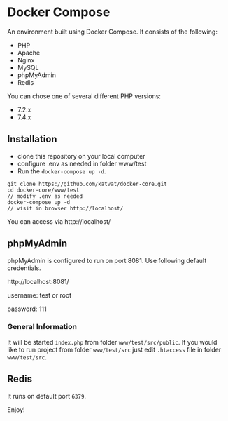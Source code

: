 #  Docker Compose

An environment built using Docker Compose. It consists of the following:

* PHP
* Apache
* Nginx
* MySQL
* phpMyAdmin
* Redis

You can chose one of several different PHP versions:

* 7.2.x
* 7.4.x
 
##  Installation
 
* clone this repository on your local computer
* configure .env as needed in folder www/test
* Run the `docker-compose up -d`.

```shell
git clone https://github.com/katvat/docker-core.git
cd docker-core/www/test
// modify .env as needed
docker-compose up -d
// visit in browser http://localhost/
```
You can access via http://localhost/

## phpMyAdmin

phpMyAdmin is configured to run on port 8081. Use following default credentials.

http://localhost:8081/  

username: test  or  root

password: 111

### General Information 
It will be started `index.php` from folder `www/test/src/public`.
If you would like to run project from folder `www/test/src` just edit `.htaccess` file in folder `www/test/src`.

## Redis

It runs on default port `6379`.

Enjoy! 
